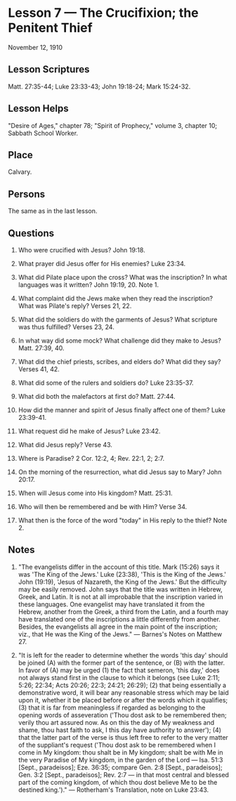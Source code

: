 # Lesson 7 — The Crucifixion; the Penitent Thief

November 12, 1910

## Lesson Scriptures
Matt. 27:35-44; Luke 23:33-43; John 19:18-24; Mark 15:24-32.

## Lesson Helps
"Desire of Ages," chapter 78; "Spirit of Prophecy," volume 3, chapter 10; Sabbath School Worker.

## Place
Calvary.

## Persons
The same as in the last lesson.

## Questions

1. Who were crucified with Jesus? John 19:18.

2. What prayer did Jesus offer for His enemies? Luke 23:34.

3. What did Pilate place upon the cross? What was the inscription? In what languages was it written? John 19:19, 20. Note 1.

4. What complaint did the Jews make when they read the inscription? What was Pilate's reply? Verses 21, 22.

5. What did the soldiers do with the garments of Jesus? What scripture was thus fulfilled? Verses 23, 24.

6. In what way did some mock? What challenge did they make to Jesus? Matt. 27:39, 40.

7. What did the chief priests, scribes, and elders do? What did they say? Verses 41, 42.

8. What did some of the rulers and soldiers do? Luke 23:35-37.

9. What did both the malefactors at first do? Matt. 27:44.

10. How did the manner and spirit of Jesus finally affect one of them? Luke 23:39-41.

11. What request did he make of Jesus? Luke 23:42.

12. What did Jesus reply? Verse 43.

13. Where is Paradise? 2 Cor. 12:2, 4; Rev. 22:1, 2; 2:7.

14. On the morning of the resurrection, what did Jesus say to Mary? John 20:17.

15. When will Jesus come into His kingdom? Matt. 25:31.

16. Who will then be remembered and be with Him? Verse 34.

17. What then is the force of the word "today" in His reply to the thief? Note 2.

## Notes

1. "The evangelists differ in the account of this title. Mark (15:26) says it was 'The King of the Jews.' Luke (23:38), 'This is the King of the Jews.' John (19:19), 'Jesus of Nazareth, the King of the Jews.' But the difficulty may be easily removed. John says that the title was written in Hebrew, Greek, and Latin. It is not at all improbable that the inscription varied in these languages. One evangelist may have translated it from the Hebrew, another from the Greek, a third from the Latin, and a fourth may have translated one of the inscriptions a little differently from another. Besides, the evangelists all agree in the main point of the inscription; viz., that He was the King of the Jews." — Barnes's Notes on Matthew 27.

2. "It is left for the reader to determine whether the words 'this day' should be joined (A) with the former part of the sentence, or (B) with the latter. In favor of (A) may be urged (1) the fact that semeron, 'this day,' does not always stand first in the clause to which it belongs (see Luke 2:11; 5:26; 22:34; Acts 20:26; 22:3; 24:21; 26:29); (2) that being essentially a demonstrative word, it will bear any reasonable stress which may be laid upon it, whether it be placed before or after the words which it qualifies; (3) that it is far from meaningless if regarded as belonging to the opening words of asseveration ('Thou dost ask to be remembered then; verily thou art assured now. As on this the day of My weakness and shame, thou hast faith to ask, I this day have authority to answer'); (4) that the latter part of the verse is thus left free to refer to the very matter of the suppliant's request ('Thou dost ask to be remembered when I come in My kingdom: thou shalt be in My kingdom; shalt be with Me in the very Paradise of My kingdom, in the garden of the Lord — Isa. 51:3 [Sept., paradeisos]; Eze. 36:35; compare Gen. 2:8 [Sept., paradeisos]; Gen. 3:2 [Sept., paradeisos]; Rev. 2:7 — in that most central and blessed part of the coming kingdom, of which thou dost believe Me to be the destined king.')." — Rotherham's Translation, note on Luke 23:43.